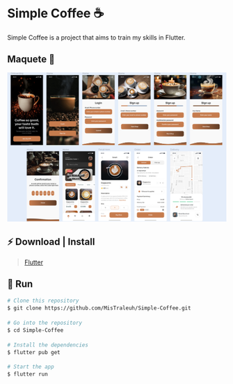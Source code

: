 # Simple Coffee ☕

Simple Coffee is a project that aims to train my skills in Flutter.

## Maquete 🎨

![Maquete](./assets/readme/Coffee_Maquette.png)

## ⚡️ Download | Install

> [Flutter](https://flutter.dev/docs/get-started/install)

## 🚀 Run

```bash
# Clone this repository
$ git clone https://github.com/MisTraleuh/Simple-Coffee.git

# Go into the repository
$ cd Simple-Coffee

# Install the dependencies
$ flutter pub get

# Start the app
$ flutter run
```
